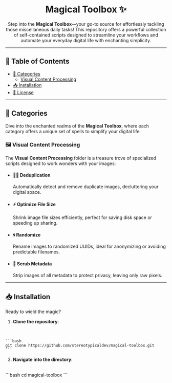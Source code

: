 <h1 align="center">
  Magical Toolbox ✨
</h1>

<p align="center">
  Step into the <strong>Magical Toolbox</strong>—your go-to source for effortlessly tackling those miscellaneous daily tasks! This repository offers a powerful collection of self-contained scripts designed to streamline your workflows and automate your everyday digital life with enchanting simplicity.
</p>

---

## 📜 Table of Contents

* [📁 Categories](#-categories)
    * [Visual Content Processing](#-visual-content-processing)
* [📥 Installation](#-installation)
* [👀 License](#-license)

---

## 📁 Categories

Dive into the enchanted realms of the **Magical Toolbox**, where each category offers a unique set of spells to simplify your digital life.

### 🖼️ Visual Content Processing

The **Visual Content Processing** folder is a treasure trove of specialized scripts designed to work wonders with your images:

* #### 🧙‍♂️ Deduplication

    Automatically detect and remove duplicate images, decluttering your digital space.

* #### ⚡ Optimize File Size

    Shrink image file sizes efficiently, perfect for saving disk space or speeding up sharing.

* #### 🌀 Randomize

    Rename images to randomized UUIDs, ideal for anonymizing or avoiding predictable filenames.

* #### 🧹 Scrub Metadata

    Strip images of all metadata to protect privacy, leaving only raw pixels.

---

## 📥 Installation

Ready to wield the magic?

1.  **Clone the repository**:
<br>

    ```bash
    git clone https://github.com/stereotypicaldev/magical-toolbox.git
    ```

3.  **Navigate into the directory**:
<br>
    ```bash
    cd magical-toolbox
    ```
